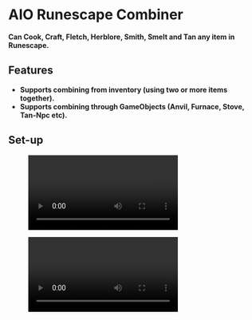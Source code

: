 # AIO Runescape Combiner

**Can Cook, Craft, Fletch, Herblore, Smith, Smelt and Tan any item in Runescape.**
<br>

## Features

- **Supports combining from inventory (using two or more items together).**
- **Supports combining through GameObjects (Anvil, Furnace, Stove, Tan-Npc etc).**

## Set-up

<figure class="video_container">
  <video controls>
    <source src="https://cloud.krulvis.space/s/SPXzmnTEEwnxP2W/download/herblore_example.mp4" type="video/mp4">
  </video>
</figure>
<figure class="video_container">
  <video controls>
    <source src="https://cloud.krulvis.space/s/QPgAEnF4ANYSC4x/download/pinapp.mp4" type="video/mp4">
  </video>
</figure>

